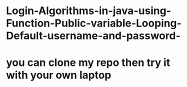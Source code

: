 # Login-Algorithms-in-java-using-Function-Public-variable-Looping-Default-username-and-password-


# you can clone my repo then try it with your own laptop
